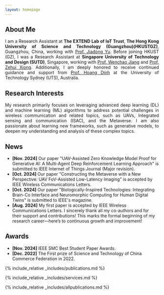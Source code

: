 ```yaml
---
layout: homepage
---
```


## About Me
<p style="text-align: justify;">
I am a Research Assistant at <strong>The EXTEND Lab of IoT Trust</strong>, <strong>The Hong Kong University of Science and Technology (Guangzhou)(HKUSTGZ)</strong>, Guangzhou, China, working with 
<a href="https://facultyprofiles.hkust-gz.edu.cn/faculty-personal-page/YU-Jiadong/jiadongyu" target="_blank">Prof. Jiadong Yu</a>. Before joining HKUST (GZ), I was a Research Assistant at <strong>Singapore University of Technology and Design (SUTD)</strong>, Singapore, working with 
<a href="https://istd.sutd.edu.sg/people/faculty/jiang-wenchao/" target="_blank">Prof. Wenchao Jiang</a> and <a href="https://sites.google.com/view/zehuixiong" target="_blank">Prof. Zehui Xiong</a>.
Additionally, I am deeply honored to receive continued guidance and support from <a href="https://sites.google.com/view/dinh-thai-hoang/" target="_blank">Prof. Hoang Dinh</a> at the University of Technology Sydney (UTS), Australia.
</p>

## Research Interests
<p style="text-align: justify;">
My research primarily focuses on leveraging advanced deep learning (DL) and machine learning (ML) algorithms to address potential challenges in wireless communication and related topics, such as UAVs, Integrated sensing and communication (ISAC), and the Metaverse. I am also passionate about learning new frameworks, such as generative models, to deepen my understanding and analysis of these complex topics.
</p>

## News

- **[Nov. 2024]** Our paper "UAV-Assisted Zero Knowledge Model Proof for Generative AI: A Multi-Agent Deep Reinforcement Learning Approach" is submitted to IEEE Internet of Things Journal (Major revision).
- **[Oct. 2024]** Our paper "Constructing the Metaverse with a New Perspective: UAV FoV-Assisted Low-Latency Imaging" is accepted by IEEE Wireless Communications Letters.
- **[Oct. 2024]** Our paper "Biologically-Inspired Technologies: Integrating Brain-Co Interface and Neuromorphic Computing for Human Digital Twins" is submitted to IEEE's magazine.
- **[Aug. 2024]** My first paper is accepted by IEEE Wireless Communications Letters. I sincerely thank all my co-authors and for their support and contributions! This marks the formal beginning of my research career—here’s to continuous growth and improvement!

## Awards
- **[Nov. 2024]** IEEE SMC Best Student Paper Awards.
- **[Dec. 2022]** The First prize of Science and Technology of China Commerce Federation in 2022.


{% include_relative _includes/publications.md %}

{% include_relative _includes/services.md %}

{% include_relative _includes/allpublications.md %}
